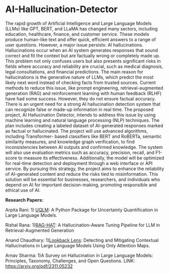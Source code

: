 # AI-Hallucination-Detector
The rapid growth of Artificial Intelligence and Large Language Models (LLMs) like GPT, BERT, and LLaMA
has changed many sectors, including education, healthcare, finance, and customer service. These models
produce human-like text and offer quick, efficient answers to a range of user questions. However, a major
issue persists: AI hallucinations. Hallucinations occur when an AI system generates responses that sound
correct and fit the context but are factually wrong or completely made up. This problem not only confuses
users but also presents significant risks in fields where accuracy and reliability are crucial, such as medical
diagnosis, legal consultations, and financial predictions.
The main reason for hallucinations is the generative nature of LLMs, which predict the most likely next word
instead of checking facts from trusted sources. Current methods to reduce this issue, like prompt engineering,
retrieval-augmented generation (RAG) and reinforcement learning with human feedback (RLHF) have had
some success. However, they do not ensure factual accuracy. There is an urgent need for a strong AI
hallucination detection system that can recognize false or made-up information in real time.
The proposed project, AI Hallucination Detector, intends to address this issue by using machine learning and
natural language processing (NLP) techniques. The plan includes creating a labeled dataset of AI-generated
responses marked as factual or hallucinated. The project will use advanced algorithms, including Transformer-
based classifiers like BERT and RoBERTa, semantic similarity measures, and knowledge graph verification,
to find inconsistencies between AI outputs and confirmed knowledge. The system will also use evaluation
metrics such as accuracy, precision, recall, and F1-score to measure its effectiveness. Additionally, the model
will be optimized for real-time detection and deployment through a web interface or API service.
By pursuing this strategy, the project aims to enhance the reliability of AI-generated content and reduce the
risks tied to misinformation. This solution will be essential for businesses, researchers, and individuals who
depend on AI for important decision-making, promoting responsible and ethical use of AI.



**Research Papers:**

Arpita Rani: 1) [UQLM](https://arxiv.org/pdf/2507.06196v1): A Python Package for Uncertainty Quantification in
Large Language Models.


Rishal Rana: 1)[RAG-HAT](https://aclanthology.org/2024.emnlp-industry.113.pdf): A Hallucination-Aware Tuning Pipeline for LLM in
Retrieval-Augmented Generation  


Anand Chaudhary: 1)[Lookback Lens](https://arxiv.org/pdf/2407.07071): Detecting and Mitigating Contextual Hallucinations in
Large Language Models Using Only Attention Maps.


Arnav Sharma: 1)A Survey on Hallucination in Large Language Models:
 Principles, Taxonomy, Challenges, and Open Questions. LINK: https://arxiv.org/pdf/2311.05232



